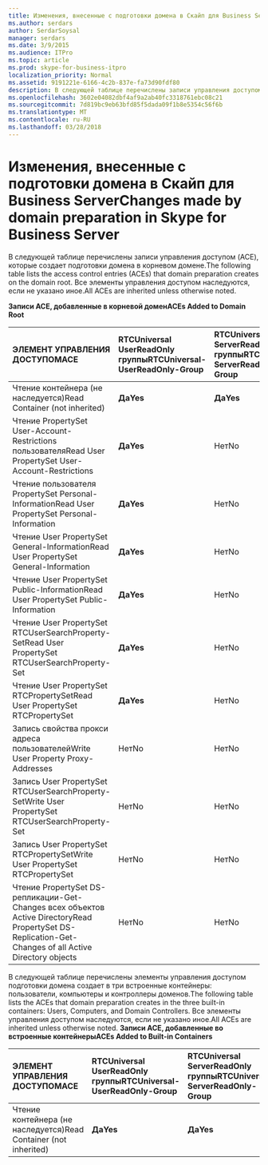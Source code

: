 ```yaml
---
title: Изменения, внесенные с подготовки домена в Скайп для Business Server
ms.author: serdars
author: SerdarSoysal
manager: serdars
ms.date: 3/9/2015
ms.audience: ITPro
ms.topic: article
ms.prod: skype-for-business-itpro
localization_priority: Normal
ms.assetid: 9191221e-6166-4c2b-837e-fa73d90fdf80
description: В следующей таблице перечислены записи управления доступом (ACE), которые создает подготовки домена в корневом домене. Все элементы управления доступом наследуются, если не указано иное.
ms.openlocfilehash: 3602e04082dbf4af9a2ab40fc3318761ebc08c21
ms.sourcegitcommit: 7d819bc9eb63bfd85f5dada09f1b8e5354c56f6b
ms.translationtype: MT
ms.contentlocale: ru-RU
ms.lasthandoff: 03/28/2018
---
```

# <a name="changes-made-by-domain-preparation-in-skype-for-business-server"></a><span data-ttu-id="f2b7f-104">Изменения, внесенные с подготовки домена в Скайп для Business Server</span><span class="sxs-lookup"><span data-stu-id="f2b7f-104">Changes made by domain preparation in Skype for Business Server</span></span>
 
<span data-ttu-id="f2b7f-105">В следующей таблице перечислены записи управления доступом (ACE), которые создает подготовки домена в корневом домене.</span><span class="sxs-lookup"><span data-stu-id="f2b7f-105">The following table lists the access control entries (ACEs) that domain preparation creates on the domain root.</span></span> <span data-ttu-id="f2b7f-106">Все элементы управления доступом наследуются, если не указано иное.</span><span class="sxs-lookup"><span data-stu-id="f2b7f-106">All ACEs are inherited unless otherwise noted.</span></span>
  
<span data-ttu-id="f2b7f-107">**Записи ACE, добавленные в корневой домен**</span><span class="sxs-lookup"><span data-stu-id="f2b7f-107">**ACEs Added to Domain Root**</span></span>

|<span data-ttu-id="f2b7f-108">**ЭЛЕМЕНТ УПРАВЛЕНИЯ ДОСТУПОМ**</span><span class="sxs-lookup"><span data-stu-id="f2b7f-108">**ACE**</span></span>|<span data-ttu-id="f2b7f-109">**RTCUniversal UserReadOnly группы**</span><span class="sxs-lookup"><span data-stu-id="f2b7f-109">**RTCUniversal-UserReadOnly-Group**</span></span>|<span data-ttu-id="f2b7f-110">**RTCUniversal ServerReadOnly группы**</span><span class="sxs-lookup"><span data-stu-id="f2b7f-110">**RTCUniversal-ServerReadOnly-Group**</span></span>|<span data-ttu-id="f2b7f-111">**RTCUniversal UserAdmins**</span><span class="sxs-lookup"><span data-stu-id="f2b7f-111">**RTCUniversal-UserAdmins**</span></span>|<span data-ttu-id="f2b7f-112">**RTCHSUniversal служб**</span><span class="sxs-lookup"><span data-stu-id="f2b7f-112">**RTCHSUniversal-Services**</span></span>|<span data-ttu-id="f2b7f-113">**Прошедшие проверку**</span><span class="sxs-lookup"><span data-stu-id="f2b7f-113">**Authenticated-Users**</span></span>|
|:-----|:-----|:-----|:-----|:-----|:-----|
|<span data-ttu-id="f2b7f-114">Чтение контейнера (не наследуется)</span><span class="sxs-lookup"><span data-stu-id="f2b7f-114">Read Container (not inherited)</span></span>  <br/> |<span data-ttu-id="f2b7f-115">**Да**</span><span class="sxs-lookup"><span data-stu-id="f2b7f-115">**Yes**</span></span> <br/> |<span data-ttu-id="f2b7f-116">**Да**</span><span class="sxs-lookup"><span data-stu-id="f2b7f-116">**Yes**</span></span> <br/> |<span data-ttu-id="f2b7f-117">Нет</span><span class="sxs-lookup"><span data-stu-id="f2b7f-117">No</span></span>  <br/> |<span data-ttu-id="f2b7f-118">Нет</span><span class="sxs-lookup"><span data-stu-id="f2b7f-118">No</span></span>  <br/> |<span data-ttu-id="f2b7f-119">Нет</span><span class="sxs-lookup"><span data-stu-id="f2b7f-119">No</span></span>  <br/> |
|<span data-ttu-id="f2b7f-120">Чтение PropertySet User-Account-Restrictions пользователя</span><span class="sxs-lookup"><span data-stu-id="f2b7f-120">Read User PropertySet User-Account-Restrictions</span></span>  <br/> |<span data-ttu-id="f2b7f-121">**Да**</span><span class="sxs-lookup"><span data-stu-id="f2b7f-121">**Yes**</span></span> <br/> |<span data-ttu-id="f2b7f-122">Нет</span><span class="sxs-lookup"><span data-stu-id="f2b7f-122">No</span></span>  <br/> |<span data-ttu-id="f2b7f-123">Нет</span><span class="sxs-lookup"><span data-stu-id="f2b7f-123">No</span></span>  <br/> |<span data-ttu-id="f2b7f-124">Нет</span><span class="sxs-lookup"><span data-stu-id="f2b7f-124">No</span></span>  <br/> |<span data-ttu-id="f2b7f-125">Нет</span><span class="sxs-lookup"><span data-stu-id="f2b7f-125">No</span></span>  <br/> |
|<span data-ttu-id="f2b7f-126">Чтение пользователя PropertySet Personal-Information</span><span class="sxs-lookup"><span data-stu-id="f2b7f-126">Read User PropertySet Personal-Information</span></span>  <br/> |<span data-ttu-id="f2b7f-127">**Да**</span><span class="sxs-lookup"><span data-stu-id="f2b7f-127">**Yes**</span></span> <br/> |<span data-ttu-id="f2b7f-128">Нет</span><span class="sxs-lookup"><span data-stu-id="f2b7f-128">No</span></span>  <br/> |<span data-ttu-id="f2b7f-129">Нет</span><span class="sxs-lookup"><span data-stu-id="f2b7f-129">No</span></span>  <br/> |<span data-ttu-id="f2b7f-130">Нет</span><span class="sxs-lookup"><span data-stu-id="f2b7f-130">No</span></span>  <br/> |<span data-ttu-id="f2b7f-131">Нет</span><span class="sxs-lookup"><span data-stu-id="f2b7f-131">No</span></span>  <br/> |
|<span data-ttu-id="f2b7f-132">Чтение User PropertySet General-Information</span><span class="sxs-lookup"><span data-stu-id="f2b7f-132">Read User PropertySet General-Information</span></span>  <br/> |<span data-ttu-id="f2b7f-133">**Да**</span><span class="sxs-lookup"><span data-stu-id="f2b7f-133">**Yes**</span></span> <br/> |<span data-ttu-id="f2b7f-134">Нет</span><span class="sxs-lookup"><span data-stu-id="f2b7f-134">No</span></span>  <br/> |<span data-ttu-id="f2b7f-135">Нет</span><span class="sxs-lookup"><span data-stu-id="f2b7f-135">No</span></span>  <br/> |<span data-ttu-id="f2b7f-136">Нет</span><span class="sxs-lookup"><span data-stu-id="f2b7f-136">No</span></span>  <br/> |<span data-ttu-id="f2b7f-137">Нет</span><span class="sxs-lookup"><span data-stu-id="f2b7f-137">No</span></span>  <br/> |
|<span data-ttu-id="f2b7f-138">Чтение User PropertySet Public-Information</span><span class="sxs-lookup"><span data-stu-id="f2b7f-138">Read User PropertySet Public-Information</span></span>  <br/> |<span data-ttu-id="f2b7f-139">**Да**</span><span class="sxs-lookup"><span data-stu-id="f2b7f-139">**Yes**</span></span> <br/> |<span data-ttu-id="f2b7f-140">Нет</span><span class="sxs-lookup"><span data-stu-id="f2b7f-140">No</span></span>  <br/> |<span data-ttu-id="f2b7f-141">Нет</span><span class="sxs-lookup"><span data-stu-id="f2b7f-141">No</span></span>  <br/> |<span data-ttu-id="f2b7f-142">Нет</span><span class="sxs-lookup"><span data-stu-id="f2b7f-142">No</span></span>  <br/> |<span data-ttu-id="f2b7f-143">Нет</span><span class="sxs-lookup"><span data-stu-id="f2b7f-143">No</span></span>  <br/> |
|<span data-ttu-id="f2b7f-144">Чтение User PropertySet RTCUserSearchProperty-Set</span><span class="sxs-lookup"><span data-stu-id="f2b7f-144">Read User PropertySet RTCUserSearchProperty-Set</span></span>  <br/> |<span data-ttu-id="f2b7f-145">**Да**</span><span class="sxs-lookup"><span data-stu-id="f2b7f-145">**Yes**</span></span> <br/> |<span data-ttu-id="f2b7f-146">Нет</span><span class="sxs-lookup"><span data-stu-id="f2b7f-146">No</span></span>  <br/> |<span data-ttu-id="f2b7f-147">Нет</span><span class="sxs-lookup"><span data-stu-id="f2b7f-147">No</span></span>  <br/> |<span data-ttu-id="f2b7f-148">Нет</span><span class="sxs-lookup"><span data-stu-id="f2b7f-148">No</span></span>  <br/> |<span data-ttu-id="f2b7f-149">**Да**</span><span class="sxs-lookup"><span data-stu-id="f2b7f-149">**Yes**</span></span> <br/> |
|<span data-ttu-id="f2b7f-150">Чтение User PropertySet RTCPropertySet</span><span class="sxs-lookup"><span data-stu-id="f2b7f-150">Read User PropertySet RTCPropertySet</span></span>  <br/> |<span data-ttu-id="f2b7f-151">**Да**</span><span class="sxs-lookup"><span data-stu-id="f2b7f-151">**Yes**</span></span> <br/> |<span data-ttu-id="f2b7f-152">Нет</span><span class="sxs-lookup"><span data-stu-id="f2b7f-152">No</span></span>  <br/> |<span data-ttu-id="f2b7f-153">Нет</span><span class="sxs-lookup"><span data-stu-id="f2b7f-153">No</span></span>  <br/> |<span data-ttu-id="f2b7f-154">Нет</span><span class="sxs-lookup"><span data-stu-id="f2b7f-154">No</span></span>  <br/> |<span data-ttu-id="f2b7f-155">Нет</span><span class="sxs-lookup"><span data-stu-id="f2b7f-155">No</span></span>  <br/> |
|<span data-ttu-id="f2b7f-156">Запись свойства прокси адреса пользователей</span><span class="sxs-lookup"><span data-stu-id="f2b7f-156">Write User Property Proxy-Addresses</span></span>  <br/> |<span data-ttu-id="f2b7f-157">Нет</span><span class="sxs-lookup"><span data-stu-id="f2b7f-157">No</span></span>  <br/> |<span data-ttu-id="f2b7f-158">Нет</span><span class="sxs-lookup"><span data-stu-id="f2b7f-158">No</span></span>  <br/> |<span data-ttu-id="f2b7f-159">**Да**</span><span class="sxs-lookup"><span data-stu-id="f2b7f-159">**Yes**</span></span> <br/> |<span data-ttu-id="f2b7f-160">Нет</span><span class="sxs-lookup"><span data-stu-id="f2b7f-160">No</span></span>  <br/> |<span data-ttu-id="f2b7f-161">Нет</span><span class="sxs-lookup"><span data-stu-id="f2b7f-161">No</span></span>  <br/> |
|<span data-ttu-id="f2b7f-162">Запись User PropertySet RTCUserSearchProperty-Set</span><span class="sxs-lookup"><span data-stu-id="f2b7f-162">Write User PropertySet RTCUserSearchProperty-Set</span></span>  <br/> |<span data-ttu-id="f2b7f-163">Нет</span><span class="sxs-lookup"><span data-stu-id="f2b7f-163">No</span></span>  <br/> |<span data-ttu-id="f2b7f-164">Нет</span><span class="sxs-lookup"><span data-stu-id="f2b7f-164">No</span></span>  <br/> |<span data-ttu-id="f2b7f-165">**Да**</span><span class="sxs-lookup"><span data-stu-id="f2b7f-165">**Yes**</span></span> <br/> |<span data-ttu-id="f2b7f-166">Нет</span><span class="sxs-lookup"><span data-stu-id="f2b7f-166">No</span></span>  <br/> |<span data-ttu-id="f2b7f-167">Нет</span><span class="sxs-lookup"><span data-stu-id="f2b7f-167">No</span></span>  <br/> |
|<span data-ttu-id="f2b7f-168">Запись User PropertySet RTCPropertySet</span><span class="sxs-lookup"><span data-stu-id="f2b7f-168">Write User PropertySet RTCPropertySet</span></span>  <br/> |<span data-ttu-id="f2b7f-169">Нет</span><span class="sxs-lookup"><span data-stu-id="f2b7f-169">No</span></span>  <br/> |<span data-ttu-id="f2b7f-170">Нет</span><span class="sxs-lookup"><span data-stu-id="f2b7f-170">No</span></span>  <br/> |<span data-ttu-id="f2b7f-171">**Да**</span><span class="sxs-lookup"><span data-stu-id="f2b7f-171">**Yes**</span></span> <br/> |<span data-ttu-id="f2b7f-172">Нет</span><span class="sxs-lookup"><span data-stu-id="f2b7f-172">No</span></span>  <br/> |<span data-ttu-id="f2b7f-173">Нет</span><span class="sxs-lookup"><span data-stu-id="f2b7f-173">No</span></span>  <br/> |
|<span data-ttu-id="f2b7f-174">Чтение PropertySet DS-репликации-Get-Changes всех объектов Active Directory</span><span class="sxs-lookup"><span data-stu-id="f2b7f-174">Read PropertySet DS-Replication-Get-Changes of all Active Directory objects</span></span>  <br/> |<span data-ttu-id="f2b7f-175">Нет</span><span class="sxs-lookup"><span data-stu-id="f2b7f-175">No</span></span>  <br/> |<span data-ttu-id="f2b7f-176">Нет</span><span class="sxs-lookup"><span data-stu-id="f2b7f-176">No</span></span>  <br/> |<span data-ttu-id="f2b7f-177">Нет</span><span class="sxs-lookup"><span data-stu-id="f2b7f-177">No</span></span>  <br/> |<span data-ttu-id="f2b7f-178">**Да**</span><span class="sxs-lookup"><span data-stu-id="f2b7f-178">**Yes**</span></span> <br/> |<span data-ttu-id="f2b7f-179">Нет</span><span class="sxs-lookup"><span data-stu-id="f2b7f-179">No</span></span>  <br/> |
   
<span data-ttu-id="f2b7f-180">В следующей таблице перечислены элементы управления доступом подготовки домена создает в три встроенные контейнеры: пользователи, компьютеры и контроллеры доменов.</span><span class="sxs-lookup"><span data-stu-id="f2b7f-180">The following table lists the ACEs that domain preparation creates in the three built-in containers: Users, Computers, and Domain Controllers.</span></span> <span data-ttu-id="f2b7f-181">Все элементы управления доступом наследуются, если не указано иное.</span><span class="sxs-lookup"><span data-stu-id="f2b7f-181">All ACEs are inherited unless otherwise noted.</span></span>
<span data-ttu-id="f2b7f-182">**Записи ACE, добавленные во встроенные контейнеры**</span><span class="sxs-lookup"><span data-stu-id="f2b7f-182">**ACEs Added to Built-in Containers**</span></span>

|<span data-ttu-id="f2b7f-183">**ЭЛЕМЕНТ УПРАВЛЕНИЯ ДОСТУПОМ**</span><span class="sxs-lookup"><span data-stu-id="f2b7f-183">**ACE**</span></span>|<span data-ttu-id="f2b7f-184">**RTCUniversal UserReadOnly группы**</span><span class="sxs-lookup"><span data-stu-id="f2b7f-184">**RTCUniversal-UserReadOnly-Group**</span></span>|<span data-ttu-id="f2b7f-185">**RTCUniversal ServerReadOnly группы**</span><span class="sxs-lookup"><span data-stu-id="f2b7f-185">**RTCUniversal-ServerReadOnly-Group**</span></span>|
|:-----|:-----|:-----|
|<span data-ttu-id="f2b7f-186">Чтение контейнера (не наследуется)</span><span class="sxs-lookup"><span data-stu-id="f2b7f-186">Read Container (not inherited)</span></span>  <br/> |<span data-ttu-id="f2b7f-187">**Да**</span><span class="sxs-lookup"><span data-stu-id="f2b7f-187">**Yes**</span></span> <br/> |<span data-ttu-id="f2b7f-188">**Да**</span><span class="sxs-lookup"><span data-stu-id="f2b7f-188">**Yes**</span></span> <br/> |
   

